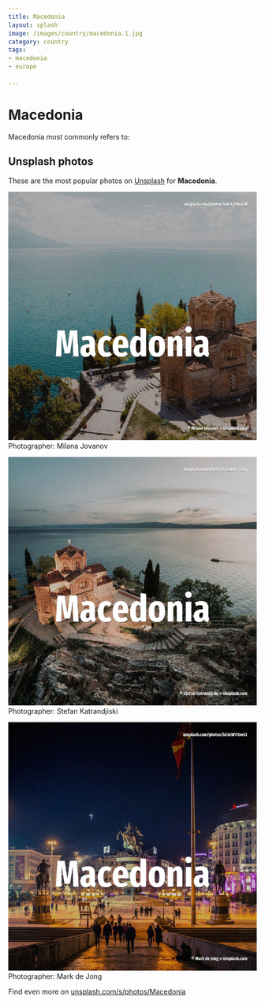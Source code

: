 ```yaml
---
title: Macedonia
layout: splash
image: /images/country/macedonia.1.jpg
category: country
tags:
- macedonia
- europe

---
```

# Macedonia

Macedonia  most commonly refers to:    

 
## Unsplash photos
These are the most popular photos on [Unsplash](https://unsplash.com) for **Macedonia**.
 
![Macedonia](/images/country/macedonia.1.jpg)
Photographer:  Milana Jovanov
 
![Macedonia](/images/country/macedonia.2.jpg)
Photographer:  Stefan Katrandjiski
 
![Macedonia](/images/country/macedonia.3.jpg)
Photographer:  Mark de Jong
 
Find even more on [unsplash.com/s/photos/Macedonia](https://unsplash.com/s/photos/Macedonia)
 
